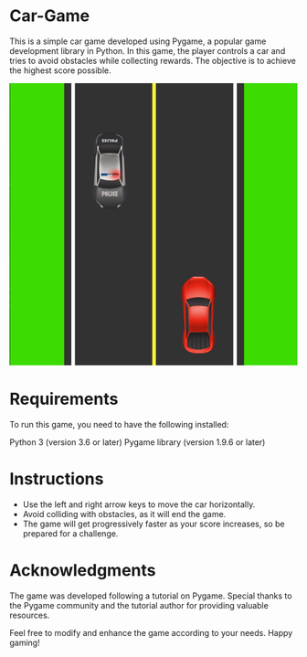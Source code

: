 # Car-Game

This is a simple car game developed using Pygame, a popular game development library in Python. In this game, the player controls a car and tries to avoid obstacles while collecting rewards. The objective is to achieve the highest score possible.

![Screenshot](screenshot.png)


# Requirements

To run this game, you need to have the following installed:

Python 3 (version 3.6 or later)
Pygame library (version 1.9.6 or later)

# Instructions

- Use the left and right arrow keys to move the car horizontally.
- Avoid colliding with obstacles, as it will end the game.
- The game will get progressively faster as your score increases, so be prepared for a challenge.

# Acknowledgments

The game was developed following a tutorial on Pygame. Special thanks to the Pygame community and the tutorial author for providing valuable resources.

Feel free to modify and enhance the game according to your needs. Happy gaming!
